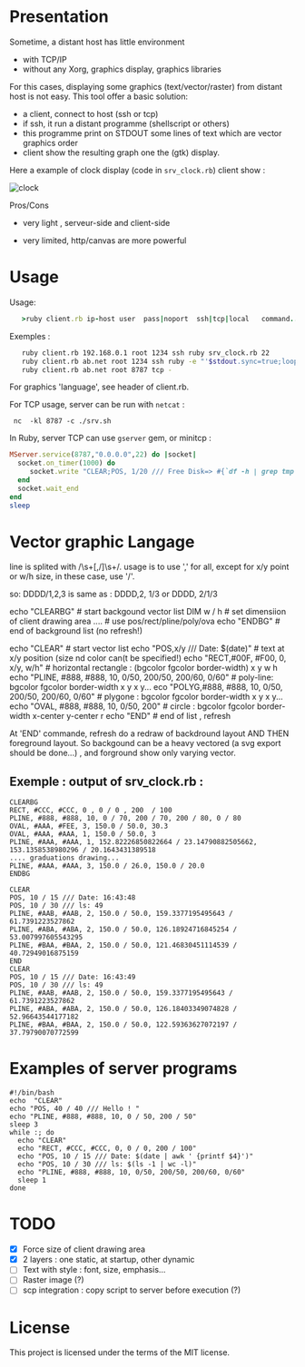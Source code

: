 Presentation
============

Sometime, a distant host has  little environment
* with TCP/IP
* without any Xorg, graphics display, graphics libraries

For this cases, displaying some graphics (text/vector/raster) from distant host is not easy.
This tool offer a basic solution:
* a client, connect to host (ssh or tcp)
* if ssh, it run a distant programme (shellscript or others)
* this programme print on STDOUT some lines of text which are vector graphics order
* client show the resulting graph one the (gtk) display.

Here a example of clock display (code in ```srv_clock.rb```) client show :

![clock](https://user-images.githubusercontent.com/27629/29925133-a7c12f2c-8e5f-11e7-8c92-7f6125610dbb.png)


Pros/Cons
+ very light , serveur-side and client-side
- very limited, http/canvas are more powerful


Usage
======
Usage:
```ruby
   >ruby client.rb ip-host user  pass|noport  ssh|tcp|local   command...
```

Exemples :
```sh
   ruby client.rb 192.168.0.1 root 1234 ssh ruby srv_clock.rb 22
   ruby client.rb ab.net root 1234 ssh ruby -e "'$stdout.sync=true;loop {puts "CLEAR;POS,0,20///# {Time.now};END" ;sleep 3}'"
   ruby client.rb ab.net root 8787 tcp -
```

For graphics 'language', see header of client.rb.


For TCP usage, server can be run with ```netcat``` :

```shell
 nc  -kl 8787 -c ./srv.sh
```
In Ruby, server TCP can use ```gserver``` gem, or minitcp :

```ruby
MServer.service(8787,"0.0.0.0",22) do |socket|
  socket.on_timer(1000) do
     socket.write "CLEAR;POS, 1/20 /// Free Disk=> #{`df -h | grep tmp | head -1`};END"
  end
  socket.wait_end
end
sleep
```

Vector graphic Langage
=====
line is splited with /\s+[,/]\s+/.
usage is to use ',' for all, except for x/y point or w/h size, in these case, use '/'.

so:
DDDD/1,2,3
is same as :
DDDD,2, 1/3
or
DDDD, 2/1/3


  echo "CLEARBG"                            # start backgound vector list
  DIM w / h                                 # set dimensiion of client drawing area
  ....                                      # use pos/rect/pline/poly/ova
  echo "ENDBG"                              # end of background list (no refresh!)
  
  echo "CLEAR"                              # start vector list
  echo "POS,x/y /// Date: $(date)"          # text at x/y position (size nd color can(t be specified!)
  echo "RECT,#00F, #F00, 0, x/y, w/h"       # horizontal rectangle : (bgcolor fgcolor border-width)  x y w h
  echo "PLINE, #888, #888, 10, 0/50, 200/50, 200/60, 0/60" # poly-line: bgcolor fgcolor border-width x y x y...
  eco  "POLYG,#888, #888, 10, 0/50, 200/50, 200/60, 0/60" #  plygone  : bgcolor fgcolor border-width x y x y...
  echo "OVAL, #888, #888, 10, 0/50, 200"    # circle : bgcolor fgcolor border-width x-center y-center r
  echo "END"                                #  end of list , refresh

At 'END' commande, refresh do a redraw of backdround layout AND THEN foreground layout.
So backgound can be a  heavy vectored (a svg export should be done...) , and forground show only varying vector.

Exemple : output of srv_clock.rb :
---

```
CLEARBG
RECT, #CCC, #CCC, 0 , 0 / 0 , 200  / 100
PLINE, #888, #888, 10, 0 / 70, 200 / 70, 200 / 80, 0 / 80
OVAL, #AAA, #FEE, 3, 150.0 / 50.0, 30.3
OVAL, #AAA, #AAA, 1, 150.0 / 50.0, 3
PLINE, #AAA, #AAA, 1, 152.82226850822664 / 23.14790882505662, 153.1358538980296 / 20.1643431389518
.... graduations drawing...
PLINE, #AAA, #AAA, 3, 150.0 / 26.0, 150.0 / 20.0
ENDBG

CLEAR
POS, 10 / 15 /// Date: 16:43:48
POS, 10 / 30 /// ls: 49
PLINE, #AAB, #AAB, 2, 150.0 / 50.0, 159.3377195495643 / 61.7391223527862
PLINE, #ABA, #ABA, 2, 150.0 / 50.0, 126.18924716845254 / 53.007997605543295
PLINE, #BAA, #BAA, 2, 150.0 / 50.0, 121.46830451114539 / 40.72949016875159
END
CLEAR
POS, 10 / 15 /// Date: 16:43:49
POS, 10 / 30 /// ls: 49
PLINE, #AAB, #AAB, 2, 150.0 / 50.0, 159.3377195495643 / 61.7391223527862
PLINE, #ABA, #ABA, 2, 150.0 / 50.0, 126.18403349074828 / 52.96643544177182
PLINE, #BAA, #BAA, 2, 150.0 / 50.0, 122.59363627072197 / 37.79790070772599
```


Examples of server programs
========


```shell
#!/bin/bash
echo  "CLEAR"
echo "POS, 40 / 40 /// Hello ! "
echo "PLINE, #888, #888, 10, 0 / 50, 200 / 50"
sleep 3
while :; do 
  echo "CLEAR"
  echo "RECT, #CCC, #CCC, 0, 0 / 0, 200 / 100"
  echo "POS, 10 / 15 /// Date: $(date | awk ' {printf $4}')"
  echo "POS, 10 / 30 /// ls: $(ls -1 | wc -l)"
  echo "PLINE, #888, #888, 10, 0/50, 200/50, 200/60, 0/60"
  sleep 1
done
```


TODO
====

* [x] Force size of client drawing area
* [x] 2 layers : one static, at startup, other dynamic
* [ ] Text with style : font, size, emphasis...
* [ ] Raster image (?)
* [ ] scp integration : copy script to server before execution (?)

License
=======
This project is licensed under the terms of the MIT license.
